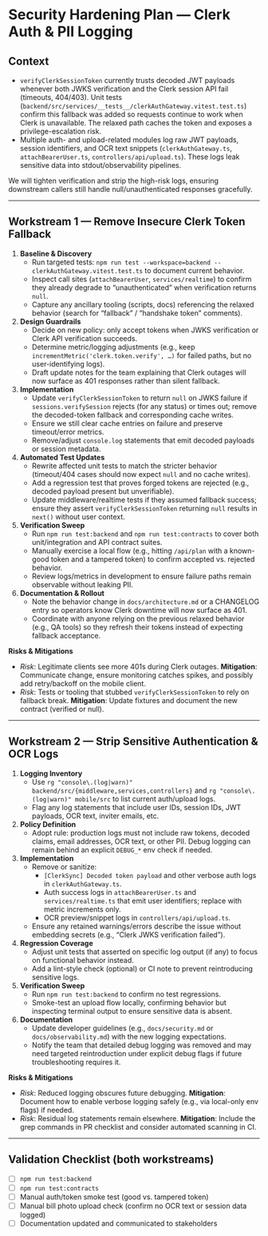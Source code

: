 # Security Hardening Plan — Clerk Auth & PII Logging

## Context
- `verifyClerkSessionToken` currently trusts decoded JWT payloads whenever both JWKS verification and the Clerk session API fail (timeouts, 404/403). Unit tests (`backend/src/services/__tests__/clerkAuthGateway.vitest.test.ts`) confirm this fallback was added so requests continue to work when Clerk is unavailable. The relaxed path caches the token and exposes a privilege-escalation risk.
- Multiple auth- and upload-related modules log raw JWT payloads, session identifiers, and OCR text snippets (`clerkAuthGateway.ts`, `attachBearerUser.ts`, `controllers/api/upload.ts`). These logs leak sensitive data into stdout/observability pipelines.

We will tighten verification and strip the high-risk logs, ensuring downstream callers still handle null/unauthenticated responses gracefully.

---

## Workstream 1 — Remove Insecure Clerk Token Fallback
1. **Baseline & Discovery**
   - Run targeted tests: `npm run test --workspace=backend -- clerkAuthGateway.vitest.test.ts` to document current behavior.
   - Inspect call sites (`attachBearerUser`, `services/realtime`) to confirm they already degrade to “unauthenticated” when verification returns `null`.
   - Capture any ancillary tooling (scripts, docs) referencing the relaxed behavior (search for “fallback” / “handshake token” comments).
2. **Design Guardrails**
   - Decide on new policy: only accept tokens when JWKS verification or Clerk API verification succeeds.
   - Determine metric/logging adjustments (e.g., keep `incrementMetric('clerk.token.verify', …)` for failed paths, but no user-identifying logs).
   - Draft update notes for the team explaining that Clerk outages will now surface as 401 responses rather than silent fallback.
3. **Implementation**
   - Update `verifyClerkSessionToken` to return `null` on JWKS failure if `sessions.verifySession` rejects (for any status) or times out; remove the decoded-token fallback and corresponding cache writes.
   - Ensure we still clear cache entries on failure and preserve timeout/error metrics.
   - Remove/adjust `console.log` statements that emit decoded payloads or session metadata.
4. **Automated Test Updates**
   - Rewrite affected unit tests to match the stricter behavior (timeout/404 cases should now expect `null` and no cache writes).
   - Add a regression test that proves forged tokens are rejected (e.g., decoded payload present but unverifiable).
   - Update middleware/realtime tests if they assumed fallback success; ensure they assert `verifyClerkSessionToken` returning `null` results in `next()` without user context.
5. **Verification Sweep**
   - Run `npm run test:backend` and `npm run test:contracts` to cover both unit/integration and API contract suites.
   - Manually exercise a local flow (e.g., hitting `/api/plan` with a known-good token and a tampered token) to confirm accepted vs. rejected behavior.
   - Review logs/metrics in development to ensure failure paths remain observable without leaking PII.
6. **Documentation & Rollout**
   - Note the behavior change in `docs/architecture.md` or a CHANGELOG entry so operators know Clerk downtime will now surface as 401.
   - Coordinate with anyone relying on the previous relaxed behavior (e.g., QA tools) so they refresh their tokens instead of expecting fallback acceptance.

**Risks & Mitigations**
- *Risk*: Legitimate clients see more 401s during Clerk outages. **Mitigation**: Communicate change, ensure monitoring catches spikes, and possibly add retry/backoff on the mobile client.
- *Risk*: Tests or tooling that stubbed `verifyClerkSessionToken` to rely on fallback break. **Mitigation**: Update fixtures and document the new contract (verified or null).

---

## Workstream 2 — Strip Sensitive Authentication & OCR Logs
1. **Logging Inventory**
   - Use `rg "console\.(log|warn)" backend/src/{middleware,services,controllers}` and `rg "console\.(log|warn)" mobile/src` to list current auth/upload logs.
   - Flag any log statements that include user IDs, session IDs, JWT payloads, OCR text, inviter emails, etc.
2. **Policy Definition**
   - Adopt rule: production logs must not include raw tokens, decoded claims, email addresses, OCR text, or other PII. Debug logging can remain behind an explicit `DEBUG_*` env check if needed.
3. **Implementation**
   - Remove or sanitize:
     - `[ClerkSync] Decoded token payload` and other verbose auth logs in `clerkAuthGateway.ts`.
     - Auth success logs in `attachBearerUser.ts` and `services/realtime.ts` that emit user identifiers; replace with metric increments only.
     - OCR preview/snippet logs in `controllers/api/upload.ts`.
   - Ensure any retained warnings/errors describe the issue without embedding secrets (e.g., “Clerk JWKS verification failed”).
4. **Regression Coverage**
   - Adjust unit tests that asserted on specific log output (if any) to focus on functional behavior instead.
   - Add a lint-style check (optional) or CI note to prevent reintroducing sensitive logs.
5. **Verification Sweep**
   - Run `npm run test:backend` to confirm no test regressions.
   - Smoke-test an upload flow locally, confirming behavior but inspecting terminal output to ensure sensitive data is absent.
6. **Documentation**
   - Update developer guidelines (e.g., `docs/security.md` or `docs/observability.md`) with the new logging expectations.
   - Notify the team that detailed debug logging was removed and may need targeted reintroduction under explicit debug flags if future troubleshooting requires it.

**Risks & Mitigations**
- *Risk*: Reduced logging obscures future debugging. **Mitigation**: Document how to enable verbose logging safely (e.g., via local-only env flags) if needed.
- *Risk*: Residual log statements remain elsewhere. **Mitigation**: Include the grep commands in PR checklist and consider automated scanning in CI.

---

## Validation Checklist (both workstreams)
- [ ] `npm run test:backend`
- [ ] `npm run test:contracts`
- [ ] Manual auth/token smoke test (good vs. tampered token)
- [ ] Manual bill photo upload check (confirm no OCR text or session data logged)
- [ ] Documentation updated and communicated to stakeholders
